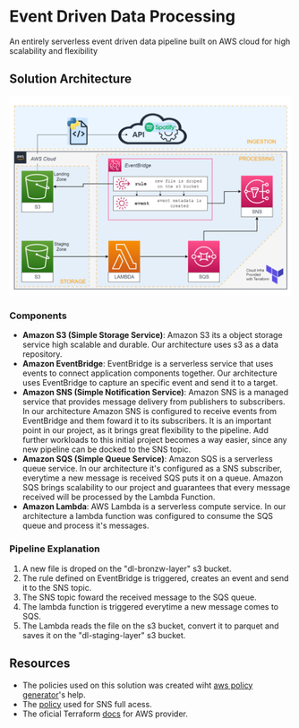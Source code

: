 # Event Driven Data Processing
An entirely serverless event driven data pipeline built on AWS cloud for high scalability and flexibility

## Solution Architecture
<p align="left">
  <img src="https://raw.githubusercontent.com/gabriel-barata/images/master/event-driven-data-pipeline/diagram.drawio.png" alt="Texto Alternativo" width="720">
</p>

### Components
+ **Amazon S3 (Simple Storage Service)**: Amazon S3 its a object storage service high scalable and durable. Our architecture uses s3 as a data repository.
+ **Amazon EventBridge**: EventBridge is a serverless service that uses events to connect application components together. Our architecture uses EventBridge to capture an specific event and send it to a target.
+ **Amazon SNS (Simple Notification Service)**: Amazon SNS is a managed service that provides message delivery from publishers to subscribers. In our architecture Amazon SNS is configured to receive events from EventBridge and them foward it to its subscribers. It is an important point in our project, as it brings great flexibility to the pipeline. Add further workloads to this initial project becomes a way easier, since any new pipeline can be docked to the SNS topic.
+ **Amazon SQS (Simple Queue Service)**: Amazon SQS is a serverless queue service. In our architecture it's configured as a SNS subscriber, everytime a new message is received SQS puts it on a queue. Amazon SQS brings scalability to our project and guarantees that every message received will be processed by the Lambda Function.
+ **Amazon Lambda**: AWS Lambda is a serverless compute service. In our architecture a lambda function was configured to consume the SQS queue and process it's messages.

### Pipeline Explanation
1. A new file is droped on the "dl-bronzw-layer" s3 bucket.
2. The rule defined on EventBridge is triggered, creates an event and send it to the SNS topic.
3. The SNS topic foward the received message to the SQS queue.
4. The lambda function is triggered everytime a new message comes to SQS.
5. The Lambda reads the file on the s3 bucket, convert it to parquet and saves it on the "dl-staging-layer" s3 bucket.

## Resources

+ The policies used on this solution was created wiht [aws policy generator](https://awspolicygen.s3.amazonaws.com/policygen.html)'s help.
+ The [policy](https://docs.aws.amazon.com/pt_br/aws-managed-policy/latest/reference/AmazonSNSFullAccess.html) used for SNS full acess.
+ The oficial Terraform [docs](https://registry.terraform.io/providers/hashicorp/aws/latest/docs) for AWS provider.
